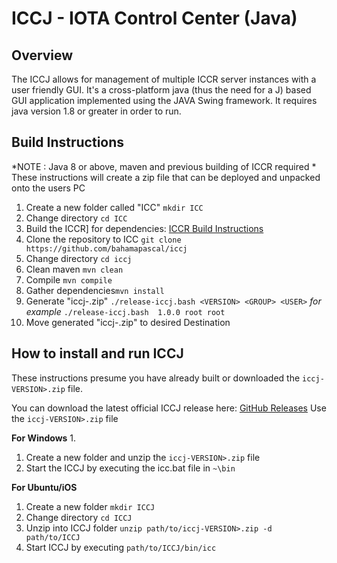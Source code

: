 # ICCJ - IOTA Control Center (Java)



## Overview

The ICCJ allows for management of multiple ICCR server instances with a user friendly GUI.
It's a cross-platform java (thus the need for a J) based GUI application implemented using the JAVA Swing framework. It requires java version 1.8 or greater in order to run.

## Build Instructions
*NOTE : Java 8 or above, maven and previous building of ICCR required *
These instructions will create a zip file that can be deployed and unpacked onto the users PC

1. Create a new folder called "ICC" `mkdir ICC`
2. Change directory `cd ICC`
3. Build the ICCR] for dependencies: [ICCR Build Instructions](https://github.com/bahamapascal/ICCR#build-instructions)
4. Clone the repository to ICC `git clone https://github.com/bahamapascal/iccj`
5. Change directory `cd iccj`
6. Clean maven `mvn clean`
7. Compile `mvn compile`
8. Gather dependencies`mvn install`
9. Generate "iccj-<VERSION>.zip" `./release-iccj.bash <VERSION> <GROUP> <USER>`
*for example* `./release-iccj.bash  1.0.0 root root`
10. Move generated "iccj-<VERSION>.zip" to desired Destination


## How to install and run ICCJ
These instructions presume you have already built or downloaded the `iccj-VERSION>.zip` file.

You can download the latest official ICCJ release here: [GitHub Releases](https://github.com/bahamapascal/iccj/releases) 
Use the `iccj-VERSION>.zip` file

**For Windows**
1. 
1. Create a new folder and unzip the `iccj-VERSION>.zip` file
2. Start the ICCJ by executing the icc.bat file in `~\bin`

**For Ubuntu/iOS**
1. Create a new folder `mkdir ICCJ`
2. Change directory `cd ICCJ`
3. Unzip into ICCJ folder `unzip path/to/iccj-VERSION>.zip -d path/to/ICCJ`
4. Start ICCJ by executing `path/to/ICCJ/bin/icc`










